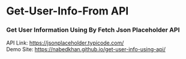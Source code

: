 # Get-User-Info-From API
### Get User Information Using By Fetch Json Placeholder API

API Link: https://jsonplaceholder.typicode.com/  
Demo Site: https://nabedkhan.github.io/get-user-info-using-api/
